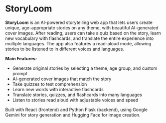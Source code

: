 # StoryLoom

**StoryLoom** is an AI-powered storytelling web app that lets users create unique, age-appropriate stories on any theme, with beautiful AI-generated cover images. After reading, users can take a quiz based on the story, learn new vocabulary with flashcards, and translate the entire experience into multiple languages. The app also features a read-aloud mode, allowing stories to be listened to in different voices and languages.

**Main Features:**
- Generate original stories by selecting a theme, age group, and custom prompt
- AI-generated cover images that match the story
- Take quizzes to test comprehension
- Learn new words with interactive flashcards
- Translate stories, quizzes, and flashcards into many languages
- Listen to stories read aloud with adjustable voices and speed

Built with React (frontend) and Python Flask (backend), using Google Gemini for story generation and Hugging Face for image creation.
